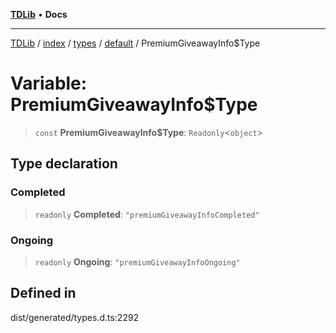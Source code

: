 [**TDLib**](../../../../../../README.md) • **Docs**

***

[TDLib](../../../../../../modules.md) / [index](../../../../../README.md) / [types](../../../README.md) / [default](../README.md) / PremiumGiveawayInfo$Type

# Variable: PremiumGiveawayInfo$Type

> `const` **PremiumGiveawayInfo$Type**: `Readonly`\<`object`\>

## Type declaration

### Completed

> `readonly` **Completed**: `"premiumGiveawayInfoCompleted"`

### Ongoing

> `readonly` **Ongoing**: `"premiumGiveawayInfoOngoing"`

## Defined in

dist/generated/types.d.ts:2292
